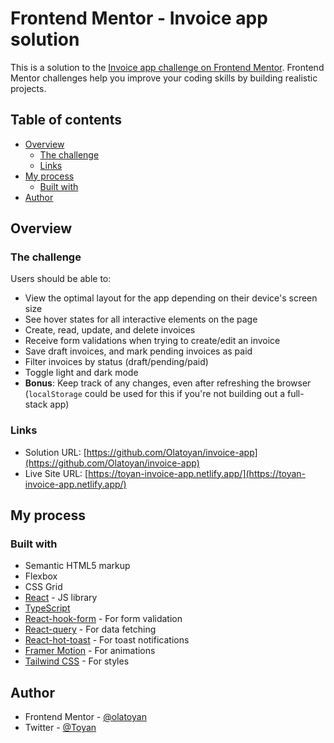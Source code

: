 # Frontend Mentor - Invoice app solution

This is a solution to the [Invoice app challenge on Frontend Mentor](https://www.frontendmentor.io/challenges/invoice-app-i7KaLTQjl). Frontend Mentor challenges help you improve your coding skills by building realistic projects.

## Table of contents

- [Overview](#overview)
  - [The challenge](#the-challenge)
  - [Links](#links)
- [My process](#my-process)
  - [Built with](#built-with)
- [Author](#author)

## Overview

### The challenge

Users should be able to:

- View the optimal layout for the app depending on their device's screen size
- See hover states for all interactive elements on the page
- Create, read, update, and delete invoices
- Receive form validations when trying to create/edit an invoice
- Save draft invoices, and mark pending invoices as paid
- Filter invoices by status (draft/pending/paid)
- Toggle light and dark mode
- **Bonus**: Keep track of any changes, even after refreshing the browser (`localStorage` could be used for this if you're not building out a full-stack app)

### Links

- Solution URL: [https://github.com/Olatoyan/invoice-app](https://github.com/Olatoyan/invoice-app)
- Live Site URL: [https://toyan-invoice-app.netlify.app/](https://toyan-invoice-app.netlify.app/)

## My process

### Built with

- Semantic HTML5 markup
- Flexbox
- CSS Grid
- [React](https://reactjs.org/) - JS library
- [TypeScript](https://www.typescriptlang.org/)
- [React-hook-form](https://react-hook-form.com/) - For form validation
- [React-query](https://tanstack.com/query/latest/) - For data fetching
- [React-hot-toast](https://react-hot-toast.com/) - For toast notifications
- [Framer Motion](https://www.framer.com/motion/) - For animations
- [Tailwind CSS](https://tailwindcss.com/) - For styles

## Author

- Frontend Mentor - [@olatoyan](https://www.frontendmentor.io/profile/olatoyan)
- Twitter - [@Toyan](https://www.twitter.com/_annonnymouss_)
